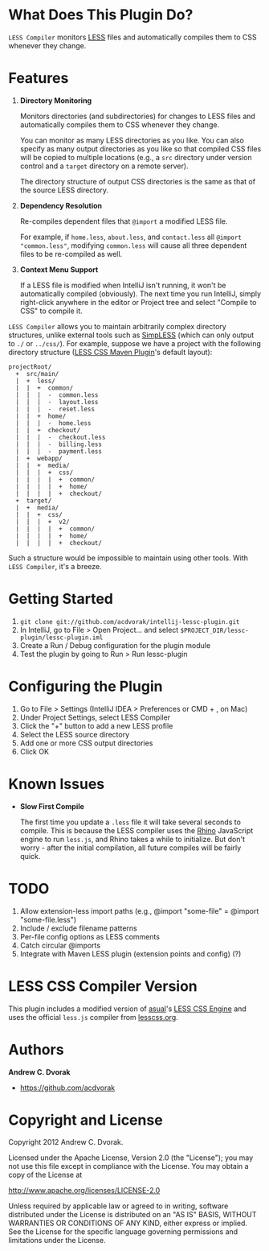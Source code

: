 # What Does This Plugin Do?

```LESS Compiler``` monitors [LESS](http://lesscss.org/) files and automatically compiles them to CSS whenever they change.

# Features

1.  **Directory Monitoring**

    Monitors directories (and subdirectories) for changes to LESS files and automatically compiles them to CSS whenever they change.

    You can monitor as many LESS directories as you like.  You can also specify as many output directories as you like
    so that compiled CSS files will be copied to multiple locations (e.g., a ```src``` directory under version control
    and a ```target``` directory on a remote server).

    The directory structure of output CSS directories is the same as that of the source LESS directory.

2.  **Dependency Resolution**

    Re-compiles dependent files that ```@import``` a modified LESS file.

    For example, if ```home.less```, ```about.less```, and ```contact.less``` all ```@import "common.less"```,
    modifying ```common.less``` will cause all three dependent files to be re-compiled as well.

3.  **Context Menu Support**

    If a LESS file is modified when IntelliJ isn't running, it won't be automatically compiled (obviously).
    The next time you run IntelliJ, simply right-click anywhere in the editor or Project tree and select
    "Compile to CSS" to compile it.

```LESS Compiler``` allows you to maintain arbitrarily complex directory structures, unlike external tools such as
[SimpLESS](http://wearekiss.com/simpless) (which can only output to ```./``` or ```../css/```).
For example, suppose we have a project with the following directory structure
([LESS CSS Maven Plugin](https://github.com/marceloverdijk/lesscss-maven-plugin)'s default layout):

    projectRoot/
      +  src/main/
      |  +  less/
      |  |  +  common/
      |  |  |  -  common.less
      |  |  |  -  layout.less
      |  |  |  -  reset.less
      |  |  +  home/
      |  |  |  -  home.less
      |  |  +  checkout/
      |  |  |  -  checkout.less
      |  |  |  -  billing.less
      |  |  |  -  payment.less
      |  +  webapp/
      |  |  +  media/
      |  |  |  +  css/
      |  |  |  |  +  common/
      |  |  |  |  +  home/
      |  |  |  |  +  checkout/
      +  target/
      |  +  media/
      |  |  +  css/
      |  |  |  +  v2/
      |  |  |  |  +  common/
      |  |  |  |  +  home/
      |  |  |  |  +  checkout/

Such a structure would be impossible to maintain using other tools.  With ```LESS Compiler```, it's a breeze.

# Getting Started

1.  ```git clone git://github.com/acdvorak/intellij-lessc-plugin.git```
2.  In IntelliJ, go to File > Open Project... and select ```$PROJECT_DIR/lessc-plugin/lessc-plugin.iml```
3.  Create a Run / Debug configuration for the plugin module
4.  Test the plugin by going to Run > Run lessc-plugin

# Configuring the Plugin

1.  Go to File > Settings (IntelliJ IDEA > Preferences or CMD + , on Mac)
2.  Under Project Settings, select LESS Compiler
3.  Click the "+" button to add a new LESS profile
4.  Select the LESS source directory
5.  Add one or more CSS output directories
6.  Click OK

# Known Issues

*   **Slow First Compile**

    The first time you update a ```.less``` file it will take several seconds to compile.
    This is because the LESS compiler uses the [Rhino][rhino] JavaScript engine to run ```less.js```, and Rhino
    takes a while to initialize.  But don't worry - after the initial compilation, all future compiles will be fairly quick.

# TODO

1.  Allow extension-less import paths (e.g., @import "some-file" = @import "some-file.less")
2.  Include / exclude filename patterns
3.  Per-file config options as LESS comments
4.  Catch circular @imports
5.  Integrate with Maven LESS plugin (extension points and config) (?)

# LESS CSS Compiler Version

This plugin includes a modified version of [asual][asual]'s [LESS CSS Engine][less-css-engine] and uses the official
```less.js``` compiler from [lesscss.org][lesscss-org].

# Authors

**Andrew C. Dvorak**

*  https://github.com/acdvorak

# Copyright and License

Copyright 2012 Andrew C. Dvorak.

Licensed under the Apache License, Version 2.0 (the "License");
you may not use this file except in compliance with the License.
You may obtain a copy of the License at

http://www.apache.org/licenses/LICENSE-2.0

Unless required by applicable law or agreed to in writing, software
distributed under the License is distributed on an "AS IS" BASIS,
WITHOUT WARRANTIES OR CONDITIONS OF ANY KIND, either express or implied.
See the License for the specific language governing permissions and
limitations under the License.

[lesscss-org]: http://lesscss.org/
[asual]: http://www.asual.com/lesscss
[less-css-engine]: https://github.com/asual/lesscss-engine
[rhino]: https://developer.mozilla.org/en-US/docs/Rhino